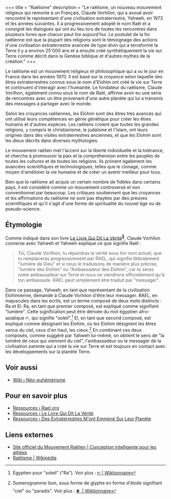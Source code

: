 +++
title = "Raëlisme"
description = "Le raëlisme, un nouveau mouvement religieux qui remonte à un Français, Claude Vorhilon, qui a avoué avoir rencontré le représentant d'une civilisation extraterrestre, Yahweh, en 1973 et les années suivantes. Il a progressivement adopté le nom Raël et a consigné les dialogues qui ont eu lieu lors de toutes les rencontres dans plusieurs livres que chacun peut lire aujourd'hui. Le postulat de la foi raëlienne est que la plupart des religions sont le témoignage des actions d'une civilisation extraterrestre avancée de type divin qui a terraformé la Terre il y a environ 25'000 ans et a ensuite créé synthétiquement la vie sur Terre comme décrit dans la Genèse biblique et d'autres mythes de la création."
+++

Le raëlisme est un mouvement religieux et philosophique qui a vu le jour en France dans les années 1970. Il est basé sur la croyance selon laquelle des êtres extraterrestres connus sous le nom d'Elohim ont créé la vie sur Terre et continuent d'interagir avec l'humanité. Le fondateur du raëlisme, Claude Vorilhon, également connu sous le nom de Raël, affirme avoir eu une série de rencontres avec un être provenant d'une autre planète qui lui a transmis des messages à partager avec le monde.

Selon les croyances raëliennes, les Elohim sont des êtres très avancés qui ont utilisé leurs compétences en génie génétique pour créer les êtres humains et d'autres espèces. Les raéliens croient que toutes les grandes religions, y compris le christianisme, le judaïsme et l'islam, ont leurs origines dans des visites extraterrestres anciennes, et que les Elohim sont les dieux décrits dans diverses mythologies.

Le mouvement raëlien met l'accent sur la liberté individuelle et la tolérance, et cherche à promouvoir la paix et la compréhension entre les peuples de toutes les cultures et de toutes les religions. Ils prônent également les avancées scientifiques et technologiques, telles que le clonage, comme moyen d'améliorer la vie humaine et de créer un avenir meilleur pour tous.

Bien que le raëlisme ait acquis un certain nombre de fidèles dans certains pays, il est considéré comme un mouvement controversé et non conventionnel par beaucoup. Les critiques soutiennent que les croyances et les affirmations du raëlisme ne sont pas étayées par des preuves scientifiques et qu'il s'agit d'une forme de spiritualité du nouvel âge ou de pseudo-science.

## Étymologie

Comme indiqué dans son livre [Le Livre Qui Dit La Vérité](../../library/the-book-which-tells-the-truth/)<sup>📖</sup>, Claude Vorhilon converse avec Yahweh et Yahweh explique ce que signifie Raël :

> Toi, Claude Vorilhon, tu répandras la vérité sous ton nom actuel, que tu remplaceras progressivement par RAEL, qui signifie littéralement "lumière de Dieu" et si nous le traduisons de manière plus précise, "lumière des Elohim" ou "Ambassadeur des Elohim", car tu seras notre ambassadeur sur Terre et nous ne viendrons officiellement qu'à ton ambassade. RAEL peut simplement être traduit par "messager".

Dans ce passage, Yahweh, en tant que représentant de la civilisation Elohimienne, demande à Claude Vorhilon d'être leur messager. _RAEL_, en majuscules dans les écrits, est un terme composé de deux mots distincts : Ra et El. Ra, en tant que premier composé, est expliqué comme signifiant "lumière". Cette signification peut être dérivée du mot égyptien afro-asiatique rꜥ, qui signifie "soleil".[^1] El, en tant que second composé, est expliqué comme désignant les Elohim, où les Elohim désignent les êtres venus du ciel, ceux d'en haut, les cieux.[^2] En combinant ces deux composés, comme suggéré par Yahweh lui-même, on obtient le sens de "la lumière de ceux qui viennent du ciel", l'ambassadeur ou le messager de la civilisation parente qui a créé la vie sur Terre et est toujours en contact avec les développements sur la planète Terre.

[^1]: Égyptien pour "soleil" ("Ra"). Voir plus : [rꜥ | Wiktionnaire](https://en.wiktionary.org/wiki/r%EA%9C%A5)
[^2]: Sumerogramme ilum, sous forme de glyphe en forme d'étoile signifiant "ciel" ou "paradis". Voir plus : [𒀭 | Wiktionnaire](https://en.wiktionary.org/wiki/%F0%92%80%AD)

## Voir aussi

- [Wiki › Néo-euhémérisme](../../wiki/neo-euhemerism/)

## Pour en savoir plus

- [Ressources › Rael.org](../../library/rael-dot-org/index/)
- [Ressources › Le Livre Qui Dit La Vérité](../../library/the-book-which-tells-the-truth/index/)
- [Ressources › Des Extraterrestres M'ont Emmené Sur Leur Planète](../../library/extraterrestrials-took-me-to-their-planet/index/)

## Liens externes

- [Site officiel du Mouvement Raëlien | Conception intelligente pour les athées](https://rael.org/)
- [Raëlisme | Wikipédia](https://fr.wikipedia.org/wiki/Ra%C3%ABlisme)